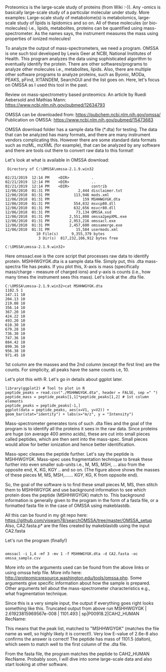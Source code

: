 
Proteomics is the large-scale study of proteins (from Wiki :-)). Any -omics is basically large-scale study of a particular molecular under study. More examples: Large-scale study of metabolome(s) is metabolomics, large-scale study of lipids is lipidomics and so on. All of these molecules (or bio-molecules) i.e., lipids, metabolites, proteins can be  quantified using mass-spectrometer. As the names says, the instrument measures the mass using properties of ionized molecules!

To analyze the output of mass-spectrometers, we need a program. OMSSA is one such tool developed by Lewis Geer at NCBI, National Institutes of Health. This program analyzes the data using sophisticated algorithm to eventually identify the protein. There are other softwares/programs to analyze other molecules i.e., metabolites, lipids. Also, there are multiple other software programs to analyze proteins, such as Byonic, MODa, PEAKS, pFind, X!TANDEM, SearchGUI and the list goes on. Here, let's focus on OMSSA as I used this tool in the past.

Review on mass-spectrometry based proteomics: An article by Ruedi Aebersold and Mathias Mann: https://www.ncbi.nlm.nih.gov/pubmed/12634793


OMSSA can be downloaded from: https://pubchem.ncbi.nlm.nih.gov/omssa/
Publication on OMSSA: https://www.ncbi.nlm.nih.gov/pubmed/15473683

OMSSA download folder has a sample data file (*.dta) for testing. The data that can be analyzed has many formats, and there are many instrument vendors complicating this. However there are some standard data formats such as mzML, mzXML (for example), that can be analyzed by any software and there are tools out there to convert raw data to this format!

Let's look at what is available in OMSSA download:


```console
 Directory of C:\OMSSA\omssa-2.1.9.win32

02/21/2019  12:14 PM    <DIR>          .
02/21/2019  12:14 PM    <DIR>          ..
02/21/2019  12:14 PM    <DIR>          contrib
12/06/2010  01:31 PM             2,444 disclaimer.txt
12/06/2010  01:31 PM           113,946 mods.xml
12/06/2010  01:31 PM               159 MSHHWGYGK.dta
12/06/2010  01:31 PM           554,832 msvcp80.dll
12/06/2010  01:31 PM           632,656 msvcr80.dll
12/06/2010  01:31 PM            73,134 OMSSA.xsd
12/06/2010  01:31 PM         2,551,808 omssa2pepXML.exe
12/06/2010  01:31 PM         2,953,216 omssacl.exe
12/06/2010  01:31 PM         2,457,600 omssamerge.exe
12/06/2010  01:31 PM            15,584 usermods.xml
              10 File(s)      9,355,379 bytes
               3 Dir(s)  817,232,166,912 bytes free

C:\OMSSA\omssa-2.1.9.win32>
```

Here omssacl.exe is the core script that processes raw data to identify protein. MSHHWGYGK.dta is a sample data file. Simply put, this .dta mass-spectra file has peaks. If you plot this, X-axis is mass (specifically mass/charge - measure of charged ions) and y-axis is counts (i.e., how many times the instrument sees this mass). Let's look at the .dta file.

```console
C:\OMSSA\omssa-2.1.9.win32>cat MSHHWGYGK.dta
1102.5 1
147.11 10
204.13 10
219.08 10
356.14 10
367.20 10
424.22 10
493.20 10
610.30 10
679.28 10
736.30 10
747.36 10
884.42 10
899.36 10
956.38 10
971.45 10
```
1st column are the masses and the 2nd column (except the first line) are the counts. For simplicity, all peaks have the same counts i.e, 10.
 
Let's plot this with R. Let's go in details about ggplot later.

```{r}
library(ggplot2) # Tool to plot in R
peptide_peaks = read.csv("./MSHHWGYGK.dta", header = FALSE, sep =" ")
peptide_mass = peptide_peaks[1,1]*peptide_peaks[1,2] # 1st column elements
peptide_peaks = peptide_peaks[-1,]
ggplot(data = peptide_peaks, aes(x=V1, y=V2)) + geom_bar(stat="identity") + labs(x="m/z", y = "Intensity")
```

Mass-spectrometer generates tons of such .dta files and the goal of the program is to identify all the proteins it sees in the raw data. Since proteins are huge (on average 400 amino acids), these are cut into small pieces called peptides, which are then sent into the mass-spec. Small pieces would allow for better ionization and hence better identification.

Mass-spec cleaves the peptide further. Let's say the peptide is MSHHWGYGK. Mass-spec uses fragmentation technique to break these further into even smaller sub-units i.e., M, MS, MSH, ... also from the opposite end, K, KG, KGY .. and so on. (The figure above shows the masses of these pieces M, MS, MSH,....... KGY, KG, K from oppsoite end).

So, the goal of the software is to find these small pieces M, MS, then stitch them to MSHHWGYGK and use background information to see which protein does the peptide (MSHHWGYGK) match to. This background information is generally given to the program in the form of a fasta file, or a formatted fasta file in the case of OMSSA using makeblastdb.

All this can be found in my git repo here: https://github.com/viswam78/searchOMSSA/tree/master/OMSSA_setup 
Also, CA2.fasta.p* are the files created by makeblastdb using the input CA2.fasta


Let's run the program (finally!)

```console

omssacl -i 1,4 -mf 3 -mv 1 -f MSHHWGYGK.dta -d CA2.fasta -oc omssa_sample.csv
```

More info on the arguments used can be found from the above links or using omssa help file. More info here: http://proteomicsresource.washington.edu/tools/omssa.php. Some arguments give specific information about how the sample is prepared. Other arguments tell about the mass-spectrometer characteristics e.g., what fragmentation technique.

Since this is a very simple input, the output if everything goes right looks something like this.
Truncated output from above run
MSHHWGYGK | 2.61923815969567e-008 | 1101.493 | sp|P00918.2|CAH2_HUMAN RecName:

This means that the peak list, matched to "MSHHWGYGK" (matches the file name as well, so highly likely it is correct!). Very low E-value of 2.6e-8 also confirms the answer is correct! The peptide has mass of 1101.5 (dalton), which seem to match well to the first column of the .dta file. 

From the fasta file, the program matches the peptide to CAH2_HUMAN RecName.
Probably soon, I will dive into some large-scale data and also start looking at other software.

